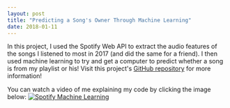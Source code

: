 ```yaml
---
layout: post
title: "Predicting a Song's Owner Through Machine Learning"
date: 2018-01-11
---
```


In this project, I used the Spotify Web API to extract the audio features of the songs I listened to most in 2017 (and did the same for a friend). I then used machine learning to try and get a computer to predict whether a song is from my playlist or his! Visit this project's [GitHub repository](https://github.com/nadintamer/Spotify-Predict-ML) for more information! 

You can watch a video of me explaining my code by clicking the image below:
[![Spotify Machine Learning](https://img.youtube.com/vi/KkObyZydNlg/0.jpg)](https://youtu.be/KkObyZydNlg "Predicting a Song's Owner using Spotify API and Machine Learning")
